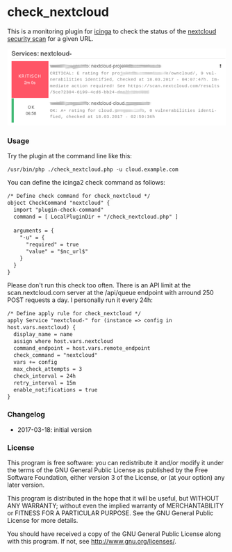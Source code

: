 # check_nextcloud

This is a monitoring plugin for [icinga](https://www.icinga.com) to check the status of the [nextcloud](https://nextcloud.com) [security scan](https://scan.nextcloud.com) for a given URL.

![Icingaweb2 screenshot showing the check_nextcloud script](/screenshot.png?raw=true "Icingaweb2 screenshot")


### Usage
Try the plugin at the command line like this:
```
/usr/bin/php ./check_nextcloud.php -u cloud.example.com
```

You can define the icinga2 check command as follows:
```
/* Define check command for check_nextcloud */
object CheckCommand "nextcloud" {
  import "plugin-check-command"
  command = [ LocalPluginDir + "/check_nextcloud.php" ]

  arguments = {
    "-u" = {
      "required" = true
      "value" = "$nc_url$"
    }
  }
}
```

Please don't run this check too often. There is an API limit at the scan.nextcloud.com server at the /api/queue endpoint with arround 250 POST requests a day. I personally run it every 24h:
```
/* Define apply rule for check_nextcloud */
apply Service "nextcloud-" for (instance => config in host.vars.nextcloud) {
  display_name = name
  assign where host.vars.nextcloud
  command_endpoint = host.vars.remote_endpoint
  check_command = "nextcloud"
  vars += config
  max_check_attempts = 3
  check_interval = 24h
  retry_interval = 15m
  enable_notifications = true
}
```


### Changelog
* 2017-03-18: initial version


### License
This program is free software: you can redistribute it and/or modify it under the terms of the GNU General Public License as published by the Free Software Foundation, either version 3 of the License, or (at your option) any later version.

This program is distributed in the hope that it will be useful, but WITHOUT ANY WARRANTY; without even the implied warranty of MERCHANTABILITY or FITNESS FOR A PARTICULAR PURPOSE.  See the GNU General Public License for more details.

You should have received a copy of the GNU General Public License along with this program.  If not, see http://www.gnu.org/licenses/.
